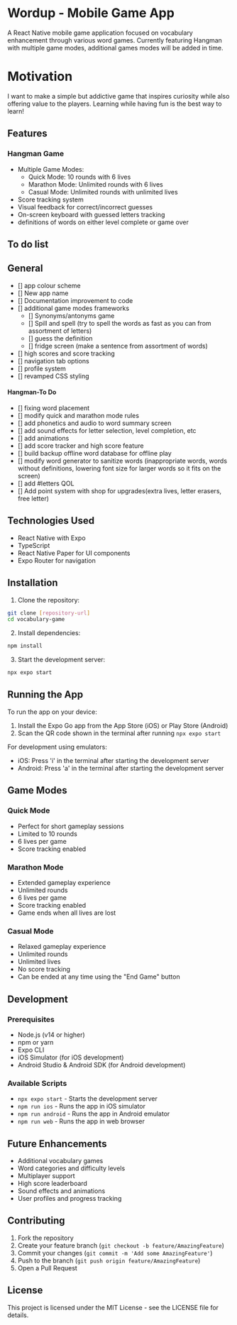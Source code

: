 # Wordup - Mobile Game App

A React Native mobile game application focused on vocabulary enhancement through various word games. Currently featuring Hangman with multiple game modes, additional games modes will be added in time.

# Motivation

I want to make a simple but addictive game that inspires curiosity while also offering value to the players. Learning while having fun is the best way to learn!

## Features

### Hangman Game

- Multiple Game Modes:
  - Quick Mode: 10 rounds with 6 lives
  - Marathon Mode: Unlimited rounds with 6 lives
  - Casual Mode: Unlimited rounds with unlimited lives
- Score tracking system
- Visual feedback for correct/incorrect guesses
- On-screen keyboard with guessed letters tracking
- definitions of words on either level complete or game over

## To do list

## General

- [] app colour scheme
- [] New app name
- [] Documentation improvement to code
- [] additional game modes frameworks
  - [] Synonyms/antonyms game
  - [] Spill and spell (try to spell the words as fast as you can from assortment of letters)
  - [] guess the definition
  - [] fridge screen (make a sentence from assortment of words)
- [] high scores and score tracking
- [] navigation tab options
- [] profile system
- [] revamped CSS styling

#### Hangman-To Do

- [] fixing word placement
- [] modify quick and marathon mode rules
- [] add phonetics and audio to word summary screen
- [] add sound effects for letter selection, level completion, etc
- [] add animations
- [] add score tracker and high score feature
- [] build backup offline word database for offline play
- [] modify word generator to sanitize words (inappropriate words, words without definitions, lowering font size for larger words so it fits on the screen)
- [] add #letters QOL
- [] Add point system with shop for upgrades(extra lives, letter erasers, free letter)

## Technologies Used

- React Native with Expo
- TypeScript
- React Native Paper for UI components
- Expo Router for navigation

## Installation

1. Clone the repository:

```bash
git clone [repository-url]
cd vocabulary-game
```

2. Install dependencies:

```bash
npm install
```

3. Start the development server:

```bash
npx expo start
```

## Running the App

To run the app on your device:

1. Install the Expo Go app from the App Store (iOS) or Play Store (Android)
2. Scan the QR code shown in the terminal after running `npx expo start`

For development using emulators:

- iOS: Press 'i' in the terminal after starting the development server
- Android: Press 'a' in the terminal after starting the development server

## Game Modes

### Quick Mode

- Perfect for short gameplay sessions
- Limited to 10 rounds
- 6 lives per game
- Score tracking enabled

### Marathon Mode

- Extended gameplay experience
- Unlimited rounds
- 6 lives per game
- Score tracking enabled
- Game ends when all lives are lost

### Casual Mode

- Relaxed gameplay experience
- Unlimited rounds
- Unlimited lives
- No score tracking
- Can be ended at any time using the "End Game" button

## Development

### Prerequisites

- Node.js (v14 or higher)
- npm or yarn
- Expo CLI
- iOS Simulator (for iOS development)
- Android Studio & Android SDK (for Android development)

### Available Scripts

- `npx expo start` - Starts the development server
- `npm run ios` - Runs the app in iOS simulator
- `npm run android` - Runs the app in Android emulator
- `npm run web` - Runs the app in web browser

## Future Enhancements

- Additional vocabulary games
- Word categories and difficulty levels
- Multiplayer support
- High score leaderboard
- Sound effects and animations
- User profiles and progress tracking

## Contributing

1. Fork the repository
2. Create your feature branch (`git checkout -b feature/AmazingFeature`)
3. Commit your changes (`git commit -m 'Add some AmazingFeature'`)
4. Push to the branch (`git push origin feature/AmazingFeature`)
5. Open a Pull Request

## License

This project is licensed under the MIT License - see the LICENSE file for details.
